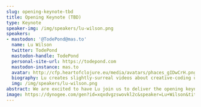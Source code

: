 ```yaml
---
slug: opening-keynote-tbd
title: Opening Keynote (TBD)
type: Keynote
speaker-img: /img/speakers/lu-wilson.png
speakers:
- mastodon: '@TodePond@mas.to'
  name: Lu Wilson
  twitter: TodePond
  mastodon-handle: TodePond
  personal-site-url: https://todepond.com
  mastodon-instance: mas.to
  avatar: http://cfp.heartofclojure.eu/media/avatars/phaces_gIDwCrH.png
  biography: Lu creates slightly-surreal videos about creative-coding under the Todepond moniker. They are one of the hosts of the Future of Coding podcast, a coder at tldraw, and a researcher in residence at Ink and Switch.
  img: /img/speakers/lu-wilson.png
abstract: We are excited to have Lu join us to deliver the opening keynote. Stay tuned for more details.
image: https://dynogee.com/gen?id=xqxdvgzswovkl2c&speaker=Lu+Wilson&title=Opening+Keynote+%28TBD%29&type=Keynote&img=https%3A//2024.heartofclojure.eu/img/speakers/lu-wilson.png%3F1
---
```

